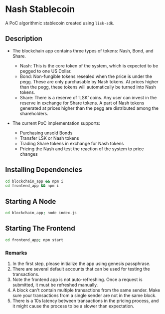# Nash Stablecoin

A PoC algorithmic stablecoin created using `lisk-sdk`.

## Description

- The blockchain app contains three types of tokens: Nash, Bond, and Share.
  - Nash: This is the core token of the system, which is expected to be pegged to one US Dollar.
  - Bond: Non-fungible tokens resealed when the price is under the pegg. These are only purchasable by Nash tokens. At prices higher than the pegg, these tokens will automatically be turned into Nash tokens. 
  - Share: There is a reserve of ‘LSK’ coins. Any user can invest in the reserve in exchange for Share tokens. A part of Nash tokens generated at prices higher than the pegg are distributed among the shareholders.

- The current PoC implementation supports:
  - Purchasing unsold Bonds
  - Transfer LSK or Nash tokens
  - Trading Share tokens in exchange for Nash tokens
  - Pricing the Nash and test the reaction of the system to price changes

## Installing Dependencies

```bash
cd blockchain_app && npm i
cd frontend_app && npm i
```

## Starting A Node

```bash
cd blockchain_app; node index.js
```

## Starting The Frontend

```bash
cd frontend_app; npm start
```

### Remarks

1. In the first step, please initialize the app using genesis passphrase.
2. There are several default accounts that can be used for testing the transactions.
3. Note the frontend app is not auto-refreshing. Once a request is submitted, it must be refreshed manually.
4. A block can't contain multiple transactions from the same sender. Make sure your transactions from a single sender are not in the same block.
5. There is a 10s latency between transactions in the pricing process, and it might cause the process to be a slower than expectation.
